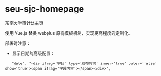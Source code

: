 # seu-sjc-homepage
东南大学审计处主页

使用 Vue.js 替换 webplus 原有模板机制，实现更高程度的定制化。

部署时注意： 

* 显示日期的高级配置：

 ```
    "date": "<div ifrag='字段' type='发布时间' inner='true' outer='false' show='true'><span ifrag='字段内容'></span></div>",
 ```

